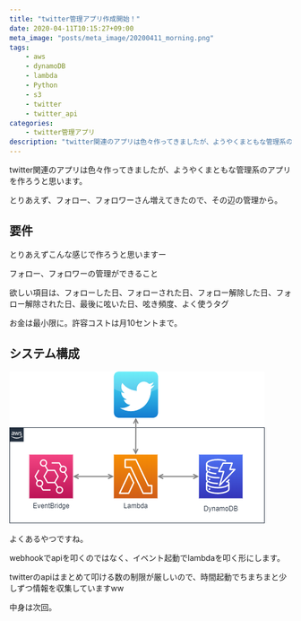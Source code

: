 ```yaml
---
title: "twitter管理アプリ作成開始！"
date: 2020-04-11T10:15:27+09:00
meta_image: "posts/meta_image/20200411_morning.png"
tags: 
    - aws
    - dynamoDB
    - lambda
    - Python
    - s3
    - twitter
    - twitter_api
categories: 
    - twitter管理アプリ
description: "twitter関連のアプリは色々作ってきましたが、ようやくまともな管理系のアプリを作ろうと思います。とりあえず、フォロー、フォロワーさん増えてきたので、その辺の管理から。"
---
```


twitter関連のアプリは色々作ってきましたが、ようやくまともな管理系のアプリを作ろうと思います。

とりあえず、フォロー、フォロワーさん増えてきたので、その辺の管理から。

## 要件

とりあえずこんな感じで作ろうと思いますー

フォロー、フォロワーの管理ができること

欲しい項目は、フォローした日、フォローされた日、フォロー解除した日、フォロー解除された日、最後に呟いた日、呟き頻度、よく使うタグ

お金は最小限に。許容コストは月10セントまで。

## システム構成

![システム構成図](https://github.com/runau/twitter_pub/blob/master/twitter-tool.png?raw=true)

よくあるやつですね。

webhookでapiを叩くのではなく、イベント起動でlambdaを叩く形にします。

twitterのapiはまとめて叩ける数の制限が厳しいので、時間起動でちまちまと少しずつ情報を収集していますww

中身は次回。